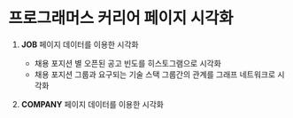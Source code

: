 # 프로그래머스 커리어 페이지 시각화

1. **JOB** 페이지 데이터를 이용한 시각화
   * 채용 포지션 별 오픈된 공고 빈도를 히스토그램으로 시각화
   * 채용 포지션 그룹과 요구되는 기술 스택 그룹간의 관계를 그래프 네트워크로 시각화
  
2. **COMPANY** 페이지 데이터를 이용한 시각화
